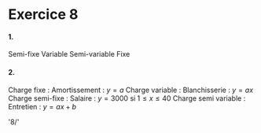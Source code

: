 # Exercice 8
#### 1.
Semi-fixe
Variable
Semi-variable
Fixe

#### 2.
Charge fixe : Amortissement : $y = a$
Charge variable : Blanchisserie : $y = ax$
Charge semi-fixe : Salaire : $y= 3000$ si $1 \leq x \leq 40$
Charge semi variable : Entretien : $y = ax+b$

'8/'